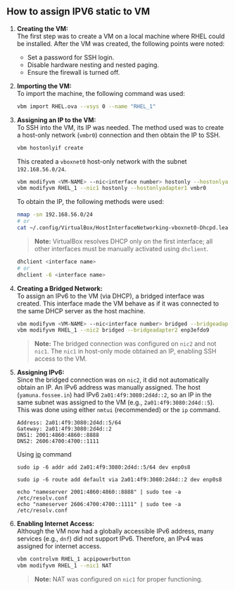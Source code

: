 ## How to assign IPV6 static to VM

1. **Creating the VM:**  
   The first step was to create a VM on a local machine where RHEL could be installed. After the VM was created, the following points were noted:  
   - Set a password for SSH login.  
   - Disable hardware nesting and nested paging.  
   - Ensure the firewall is turned off.  

2. **Importing the VM:**  
   To import the machine, the following command was used:  
   ```bash
   vbm import RHEL.ova --vsys 0 --name "RHEL_1"
   ```

3. **Assigning an IP to the VM:**  
   To SSH into the VM, its IP was needed. The method used was to create a host-only network (`vmbr0`) connection and then obtain the IP to SSH.  
   ```bash
   vbm hostonlyif create
   ```
   This created a `vboxnet0` host-only network with the subnet `192.168.56.0/24`.  
   ```bash
   vbm modifyvm <VM-NAME> --nic<interface number> hostonly --hostonlyadapter<interface number> <interface with DHCP>
   vbm modifyvm RHEL_1 --nic1 hostonly --hostonlyadapter1 vmbr0
   ```

   To obtain the IP, the following methods were used:
   ```bash
   nmap -sn 192.168.56.0/24 
   # or
   cat ~/.config/VirtualBox/HostInterfaceNetworking-vboxnet0-Dhcpd.leases
   ```

   > **Note:** VirtualBox resolves DHCP only on the first interface; all other interfaces must be manually activated using `dhclient`.  

   ```bash
   dhclient <interface name>
   # or
   dhclient -6 <interface name>
   ```

4. **Creating a Bridged Network:**  
   To assign an IPv6 to the VM (via DHCP), a bridged interface was created. This interface made the VM behave as if it was connected to the same DHCP server as the host machine.  
   ```bash
   vbm modifyvm <VM-NAME> --nic<interface number> bridged --bridgeadapter<interface number> <host interface>
   vbm modifyvm RHEL_1 --nic2 bridged --bridgeadapter2 enp3efdo9
   ```
   > **Note:** The bridged connection was configured on `nic2` and not `nic1`. The `nic1` in host-only mode obtained an IP, enabling SSH access to the VM.

5. **Assigning IPv6:**  
   Since the bridged connection was on `nic2`, it did not automatically obtain an IP. An IPv6 address was manually assigned. The host (`yamuna.fossee.in`) had IPv6 `2a01:4f9:3080:2d4d::2`, so an IP in the same subnet was assigned to the VM (e.g., `2a01:4f9:3080:2d4d::5`). This was done using either `nmtui` (recommended) or the `ip` command.  
   ```text
   Address: 2a01:4f9:3080:2d4d::5/64
   Gateway: 2a01:4f9:3080:2d4d::2
   DNS1: 2001:4860:4860::8888
   DNS2: 2606:4700:4700::1111
   ```
   Using [ip]() command
   ```
   sudo ip -6 addr add 2a01:4f9:3080:2d4d::5/64 dev enp0s8

   sudo ip -6 route add default via 2a01:4f9:3080:2d4d::2 dev enp0s8

   echo "nameserver 2001:4860:4860::8888" | sudo tee -a /etc/resolv.conf
   echo "nameserver 2606:4700:4700::1111" | sudo tee -a /etc/resolv.conf
   ```

6. **Enabling Internet Access:**  
   Although the VM now had a globally accessible IPv6 address, many services (e.g., `dnf`) did not support IPv6. Therefore, an IPv4 was assigned for internet access.  
   ```bash
   vbm controlvm RHEL_1 acpipowerbutton
   vbm modifyvm RHEL_1 --nic1 NAT
   ```
   > **Note:** NAT was configured on `nic1` for proper functioning.